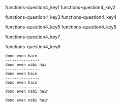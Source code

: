 functions-question4_key1
functions-question4_key2


functions-question4_key3
functions-question4_key4




functions-question4_key5
functions-question4_key6


functions-question4_key7


functions-question4_key8


```
dono even hain
---------------
dono even nahi hai
---------------
dono even hain
---------------
dono even hain
---------------
dono even nahi hain
---------------
dono even nahi hain
```

